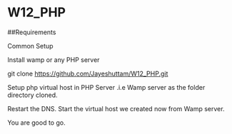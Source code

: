 # W12_PHP

##Requirements





Common Setup


Install wamp or any PHP server

git clone https://github.com/Jayeshuttam/W12_PHP.git

Setup php virtual host in PHP Server .i.e Wamp server as the folder directory cloned.

Restart the DNS.
Start the virtual host we created now from Wamp server.

You are good to go.

